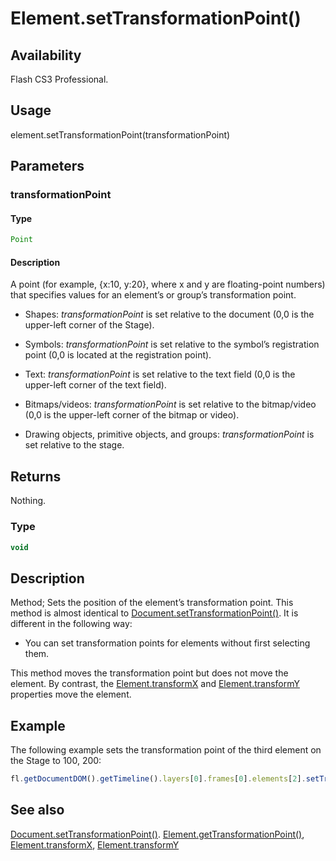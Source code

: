 # Element.setTransformationPoint()

## Availability

Flash CS3 Professional.

## Usage

element.setTransformationPoint(transformationPoint)

## Parameters

### **transformationPoint**

#### Type

```typescript
Point
```

#### Description

A point (for example, {x:10, y:20}, where x and y are floating-point numbers) that specifies values for an element’s or group’s transformation point.


- Shapes: *transformationPoint* is set relative to the document (0,0 is the upper-left corner of the Stage).

- Symbols: *transformationPoint* is set relative to the symbol’s registration point (0,0 is located at the registration point).

- Text: *transformationPoint* is set relative to the text field (0,0 is the upper-left corner of the text field).

- Bitmaps/videos: *transformationPoint* is set relative to the bitmap/video (0,0 is the upper-left corner of the bitmap or video).

- Drawing objects, primitive objects, and groups: *transformationPoint* is set relative to the stage.

## Returns

Nothing.

### Type

```typescript
void
```

## Description

Method; Sets the position of the element’s transformation point.
This method is almost identical to [Document.setTransformationPoint()](../Document_object/Document9939.md). It is different in the following way:

- You can set transformation points for elements without first selecting them.

This method moves the transformation point but does not move the element. By contrast, the
[Element.transformX](../Element_object/Element23.md) and [Element.transformY](../Element_object/Element24.md) properties move the element.

## Example

The following example sets the transformation point of the third element on the Stage to 100, 200:

```javascript
fl.getDocumentDOM().getTimeline().layers[0].frames[0].elements[2].setTransformationPoint({x: 100, y: 200});
```

## See also

[Document.setTransformationPoint()](../Document_object/Document9939.md). [Element.getTransformationPoint()](../Element_object/Element4.md), [Element.transformX](../Element_object/Element23.md), [Element.transformY](../Element_object/Element24.md)
